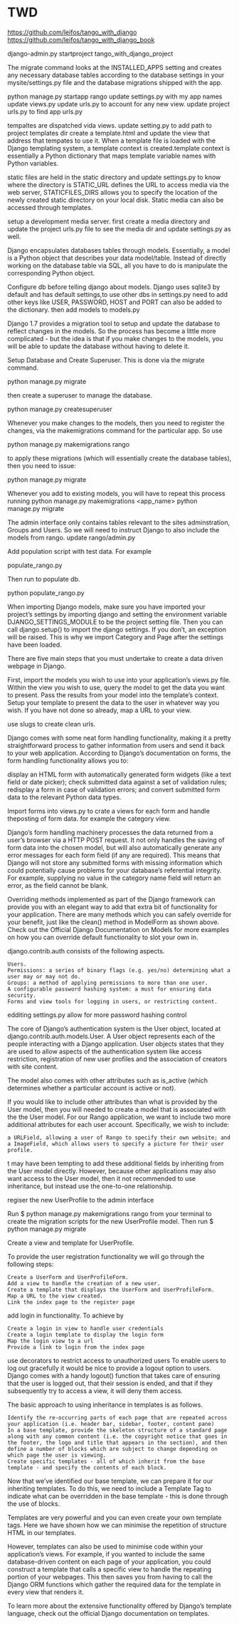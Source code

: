 # TWD
https://github.com/leifos/tango_with_django
https://github.com/leifos/tango_with_django_book

django-admin.py startproject tango_with_django_project

The migrate command looks at the INSTALLED_APPS setting and creates any necessary database tables according to the database settings in your mysite/settings.py file and the database migrations shipped with the app.

python manage.py startapp rango
update settings.py with my app names
update views.py
update urls.py to account for any new view.
update project urls.py to find app urls.py

tempaltes are dispatched vida views.
update setting.py to add path to project templates dir
create a template.html and update the view that address that tempates to use it.
When a template file is loaded with the Django templating system, a template context is created.template context is essentially a Python dictionary that maps template variable names with Python variables. 

static files are held in the static directory and update settings.py to know where the directory is
 STATIC_URL defines the URL to access media via the web server, STATICFILES_DIRS allows you to specify the location of the newly created static directory on your local disk. Static media can also be accessed through templates.

 setup a development media server. first create a media directory and update the project urls.py file to see the media dir and update settings.py as well.

Django encapsulates databases tables through models. Essentially, a model is a Python object that describes your data model/table. Instead of directly working on the database table via SQL, all you have to do is manipulate the corresponding Python object.

Configure db before telling django about models. Django uses sqlite3 by default and has default settings,to use other dbs in settings.py need to add  other keys like USER, PASSWORD, HOST and PORT can also be added to the dictionary. then add models to models.py

Django 1.7 provides a migration tool to setup and update the database to reflect changes in the models. So the process has become a little more complicated - but the idea is that if you make changes to the models, you will be able to update the database without having to delete it.

Setup Database and Create Superuser. This is done via the migrate command.

python manage.py migrate

then create a superuser to manage the database.

python manage.py createsuperuser

Whenever you make changes to the models, then you need to register the changes, via the makemigrations command for the particular app. So use

python manage.py makemigrations rango

to apply these migrations (which will essentially create the database tables), then you need to issue:

python manage.py migrate

Whenever you add to existing models, you will have to repeat this process running 
python manage.py makemigrations <app_name>
python manage.py migrate

The admin interface only contains tables relevant to the sites adminstration, Groups and Users. So we will need to instruct Django to also include the models from rango. update rango/admin.py

Add population script with test data. For example

populate_rango.py

Then run to populate db.

python populate_rango.py


When importing Django models, make sure you have imported your project’s settings by importing django and setting the environment variable DJANGO_SETTINGS_MODULE to be the project setting file. Then you can call django.setup() to import the django settings. If you don’t, an exception will be raised. This is why we import Category and Page after the settings have been loaded.

There are five main steps that you must undertake to create a data driven webpage in Django.

First, import the models you wish to use into your application’s views.py file.
Within the view you wish to use, query the model to get the data you want to present.
Pass the results from your model into the template’s context.
Setup your template to present the data to the user in whatever way you wish.
If you have not done so already, map a URL to your view.

use slugs to create clean urls.

Django comes with some neat form handling functionality, making it a pretty straightforward process to gather information from users and send it back to your web application. According to Django’s documentation on forms, the form handling functionality allows you to:

display an HTML form with automatically generated form widgets (like a text field or date picker);
check submitted data against a set of validation rules;
redisplay a form in case of validation errors; and
convert submitted form data to the relevant Python data types.

Import forms into views.py to crate a views for each form and handle theposting of form data. for example the category view.

Django’s form handling machinery processes the data returned from a user’s browser via a HTTP POST request. It not only handles the saving of form data into the chosen model, but will also automatically generate any error messages for each form field (if any are required). This means that Django will not store any submitted forms with missing information which could potentially cause problems for your database’s referential integrity. For example, supplying no value in the category name field will return an error, as the field cannot be blank.

Overriding methods implemented as part of the Django framework can provide you with an elegant way to add that extra bit of functionality for your application. There are many methods which you can safely override for your benefit, just like the clean() method in ModelForm as shown above. Check out the Official Django Documentation on Models for more examples on how you can override default functionality to slot your own in.

django.contrib.auth consists of the following aspects.

    Users.
    Permissions: a series of binary flags (e.g. yes/no) determining what a user may or may not do.
    Groups: a method of applying permissions to more than one user.
    A configurable password hashing system: a must for ensuring data security.
    Forms and view tools for logging in users, or restricting content.

edditing settings.py allow for more password hashing control

The core of Django’s authentication system is the User object, located at django.contrib.auth.models.User. A User object represents each of the people interacting with a Django application. User objects states that they are used to allow aspects of the authentication system like access restriction, registration of new user profiles and the association of creators with site content.

The model also comes with other attributes such as is_active (which determines whether a particular account is active or not).

If you would like to include other attributes than what is provided by the User model, then you will needed to create a model that is associated with the the User model. For our Rango application, we want to include two more additional attributes for each user account. Specifically, we wish to include:

    a URLField, allowing a user of Rango to specify their own website; and
    a ImageField, which allows users to specify a picture for their user profile.

  t may have been tempting to add these additional fields by inheriting from the User model directly. However, because other applications may also want access to the User model, then it not recommended to use inheritance, but instead use the one-to-one relationship.

  regiser the new UserProfile to the admin interface

Run $ python manage.py makemigrations rango from your terminal to create the migration scripts for the new UserProfile model. Then run $ python manage.py migrate

Create a view and template for UserProfile.

To provide the user registration functionality we will go through the following steps:

    Create a UserForm and UserProfileForm.
    Add a view to handle the creation of a new user.
    Create a template that displays the UserForm and UserProfileForm.
    Map a URL to the view created.
    Link the index page to the register page

add login in functionality. To achieve by

    Create a login in view to handle user credentials
    Create a login template to display the login form
    Map the login view to a url
    Provide a link to login from the index page
use decorators to restrict access to unauthorized users
To enable users to log out gracefully it would be nice to provide a logout option to users. Django comes with a handy logout() function that takes care of ensuring that the user is logged out, that their session is ended, and that if they subsequently try to access a view, it will deny them access.

The basic approach to using inheritance in templates is as follows.

    Identify the re-occurring parts of each page that are repeated across your application (i.e. header bar, sidebar, footer, content pane)
    In a base template, provide the skeleton structure of a standard page along with any common content (i.e. the copyright notice that goes in the footer, the logo and title that appears in the section), and then define a number of blocks which are subject to change depending on which page the user is viewing.
    Create specific templates - all of which inherit from the base template - and specify the contents of each block.


Now that we’ve identified our base template, we can prepare it for our inheriting templates. To do this, we need to include a Template Tag to indicate what can be overridden in the base template - this is done through the use of blocks.

Templates are very powerful and you can even create your own template tags. Here we have shown how we can minimise the repetition of structure HTML in our templates.

However, templates can also be used to minimise code within your application’s views. For example, if you wanted to include the same database-driven content on each page of your application, you could construct a template that calls a specific view to handle the repeating portion of your webpages. This then saves you from having to call the Django ORM functions which gather the required data for the template in every view that renders it.

To learn more about the extensive functionality offered by Django’s template language, check out the official Django documentation on templates.
